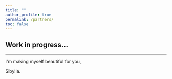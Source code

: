 ```yaml
---
title: ""
author_profile: true
permalink: /partners/
toc: false
---
```



## Work in progress...

---

I'm making myself beautiful for you,

  Sibylla.
